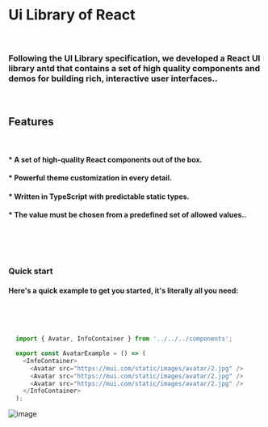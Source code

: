 
**<h1 id='intro' >Ui Library of React </h2>**

<br />

### Following the UI Library specification, we developed a React UI library antd that contains a set of high quality components and demos for building rich, interactive user interfaces..
<br />


**<h2 id='features' >Features</h2>**
<br />

#### * A set of high-quality React components out of the box.
#### * Powerful theme customization in every detail.
#### * Written in TypeScript with predictable static types.
#### * The value must be chosen from a predefined set of allowed values..
<br />
<br />
<br />

**<h3 id='quick-start' >Quick start</h3>**

#### Here's a quick example to get you started, it's literally all you need:


<br />
<br />

~~~js

  import { Avatar, InfoContainer } from '../../../components';

  export const AvatarExample = () => (
    <InfoContainer>
      <Avatar src="https://mui.com/static/images/avatar/2.jpg" />
      <Avatar src="https://mui.com/static/images/avatar/2.jpg" />
      <Avatar src="https://mui.com/static/images/avatar/2.jpg" />
    </InfoContainer>
  );


~~~

![image](https://user-images.githubusercontent.com/44713857/148774207-61d36edc-1f33-4530-adbf-1c14f46cf84f.png)


<br />
<br />
